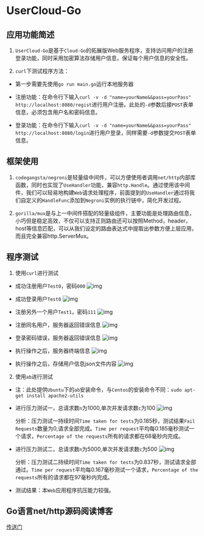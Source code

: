 # UserCloud-Go

## 应用功能简述
1. `UserCloud-Go`是基于`Cloud-Go`的拓展版Web服务程序，支持访问用户的注册登录功能，同时采用加密算法存储用户信息，保证每个用户信息的安全性。

2. `curl`下测试程序方法：
* 第一步需要先使用`go run main.go`运行本地服务器

* 注册功能：在命令行下输入`curl -v -d "name=yourName&&pass=yourPass" http://localhost:8080/regist`进行用户注册。此处的`-d`参数后接`POST`表单信息，必须包含用户名和密码信息。

* 登录功能：在命令行下输入`curl -v -d "name=yourName&&pass=yourPass" http://localhost:8080/login`进行用户登录，同样需要`-d`参数提交`POST`表单信息。


## 框架使用
1. `codegangsta/negroni`是轻量级中间件，可以方便使用者调用`net/http`内部库函数，同时也实现了`UseHandler`功能，兼容`http.Handle`。通过使用该中间件，我们可以轻易地构建`Web`请求处理程序，前面提到的`UseHandler`通过将我们自定义的`HandleFunc`添加到`Negroni`实例的执行链中，简化开发过程。

2. `gorilla/mux`是与上一中间件搭配的轻量级组件，主要功能是处理路由信息，小巧但是稳定高效，不仅可以支持正则路由还可以按照Method，header，host等信息匹配，可以从我们设定的路由表达式中提取出参数方便上层应用，而且完全兼容http.ServerMux。


## 程序测试
1. 使用`curl`进行测试
* 成功注册用户`Test0`，密码`000`
	![img](./image/0.png)

* 成功登录用户`Test0`
	![img](./image/1.png)

* 注册另外一个用户`Test1`，密码`111`
	![img](./image/2.png)

* 注册同名用户，服务器返回错误信息
	![img](./image/4.png)

* 登录密码错误，服务器返回错误信息
	![img](./image/5.png)

* 执行操作之后，服务器终端信息
	![img](./image/6.png)

* 执行操作之后，存储用户信息json文件内容
	![img](./image/7.png)

2. 使用`ab`进行测试
* 注：此处提供`Ubuntu`下的`ab`安装命令，与`Centos`的安装命令不同：`sudo apt-get install apache2-utils`

* 进行压力测试一，总请求数`n`为1000,单次并发请求数`c`为100
	![img](./image/8.png)

  分析：压力测试一持续时间`Time taken for tests`为0.185秒，测试结果`Fail Requests`数量为0,请求全部完成。`Time per request`平均每0.185毫秒测试一个请求，`Percentage of the requests`所有的请求都在68毫秒内完成。

* 进行压力测试二，总请求数`n`为5000,单次并发请求数`c`为500
	![img](./image/9.png)
	
  分析：压力测试二持续时间`Time taken for tests`为0.837秒，测试请求全部通过。`Time per request`平均每0.167毫秒测试一个请求，`Percentage of the requests`所有的请求都在97毫秒内完成。

* 测试结果：本`Web`应用程序抗压能力较强。

## Go语言net/http源码阅读博客
[传送门](https://palette25.github.io/2018/11/12/Service-Computing-Go-Http-Analysis/)
